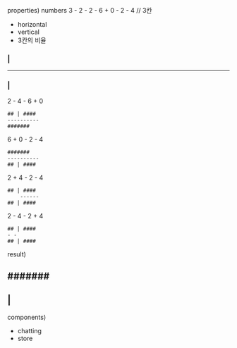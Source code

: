 properties) numbers 3 - 2 - 2 - 6 + 0 - 2 - 4 
// 3칸 
- horizontal
- vertical
- 3칸의 비율

### | ###
----------
### | ###

2 - 4 - 6 + 0

    ## | ####
    ----------
    #######

6 + 0 - 2 - 4 

    #######
    ----------
    ## | ####

2 + 4 - 2 - 4 

    ## | ####
        ------
    ## | ####

2 - 4 - 2 + 4 

    ## | ####
    - -
    ## | ####


result)

#######
----------
## | ####


components)
- chatting
- store 